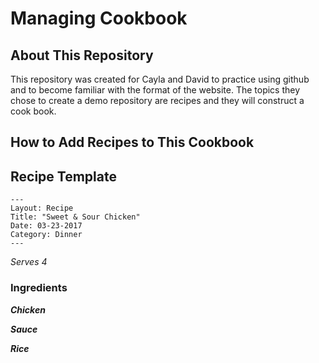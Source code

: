 # Managing Cookbook

## About This Repository
This repository was created for Cayla and David to practice using github and to become familiar with the format of the website. The topics they chose to create a demo repository are recipes and they will construct a cook book.

## How to Add Recipes to This Cookbook

## Recipe Template
```
---
Layout: Recipe
Title: "Sweet & Sour Chicken"
Date: 03-23-2017
Category: Dinner
---
```

*Serves 4*

### Ingredients

***Chicken***

***Sauce***

***Rice***
```
